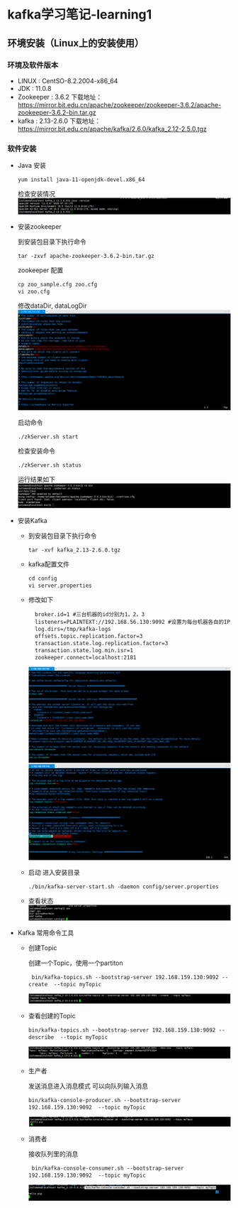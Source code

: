 # kafka学习笔记-learning1

## 环境安装（Linux上的安装使用）

### 环境及软件版本

* LINUX : CentSO-8.2.2004-x86_64
* JDK : 11.0.8
* Zookeeper : 3.6.2
  下载地址：<https://mirror.bit.edu.cn/apache/zookeeper/zookeeper-3.6.2/apache-zookeeper-3.6.2-bin.tar.gz>
* kafka : 2.13-2.6.0
  下载地址：<https://mirror.bit.edu.cn/apache/kafka/2.6.0/kafka_2.12-2.5.0.tgz>

### 软件安装

* Java 安装

  ```shell
  yum install java-11-openjdk-devel.x86_64
  ```

  检查安装情况
  ![avatar](20201104102519.png)
* 安装zookeeper
  
  到安装包目录下执行命令
  
  ```shell
  tar -zxvf apache-zookeeper-3.6.2-bin.tar.gz
  ```

  zookeeper 配置

  ```shell
  cp zoo_sample.cfg zoo.cfg
  vi zoo.cfg
  ```

  修改dataDir, dataLogDir
  ![avatar](20201104104139.png)

  启动命令

  ```shell
  ./zkServer.sh start
  ```

  检查安装命令

  ```shell
  ./zkServer.sh status
  ```

  运行结果如下
  ![avatar](20201104104923.png)
  
* 安装Kafka

  + 到安装包目录下执行命令

    ```shell
    tar -xvf kafka_2.13-2.6.0.tgz
    ```

  + kafka配置文件

    ```shell
    cd config
    vi server.properties
    ```

  + 修改如下

    ```shell
      broker.id=1 #三台机器的id分别为1，2，3
      listeners=PLAINTEXT://192.168.56.130:9092 #设置为每台机器各自的IP
      log.dirs=/tmp/kafka-logs
      offsets.topic.replication.factor=3
      transaction.state.log.replication.factor=3
      transaction.state.log.min.isr=1
      zookeeper.connect=localhost:2181
    ```

    ![avatar](20201104105841.png)
    ![avatar](20201104110001.png)

  + 启动
    进入安装目录

    ```shell
    ./bin/kafka-server-start.sh -daemon config/server.properties
    ```

  + 查看状态
    ![avatar](20201104110303.png)

* Kafka 常用命令工具

  + 创建Topic

    创建一个Topic，使用一个partiton

    ```shell
     bin/kafka-topics.sh --bootstrap-server 192.168.159.130:9092 --create  --topic myTopic
    ```

    ![avatar](20201104111730.png)

  - 查看创建的Topic

    ```shell
    bin/kafka-topics.sh --bootstrap-server 192.168.159.130:9092 --describe  --topic myTopic
    ```

    ![avatar](20201104111936.png)

  - 生产者
  
    发送消息进入消息模式
    可以向队列输入消息

    ```shell
    bin/kafka-console-producer.sh --bootstrap-server 192.168.159.130:9092  --topic myTopic
    ```

    ![avatar](20201104112300.png)

  - 消费者
  
    接收队列里的消息

    ```shell
     bin/kafka-console-consumer.sh --bootstrap-server 192.168.159.130:9092  --topic myTopic
    ```

    ![avatar](20201104112449.png)